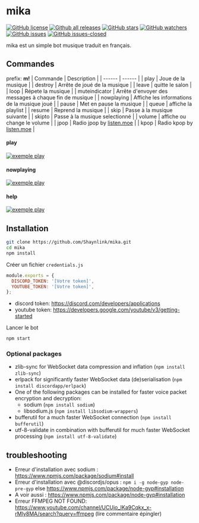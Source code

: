 # mika
[![GitHub license](https://img.shields.io/github/license/Shaynlink/mika.svg)](https://github.com/Shaynlink/mika/blob/master/LICENSE) [![Github all releases](https://img.shields.io/github/downloads/Shaynlink/mika/total.svg)](https://GitHub.com/Shaynlink/mika/releases/) [![GitHub stars](https://img.shields.io/github/stars/Shaynlink/mika.svg)](https://GitHub.com/Shaynlink/mika/stargazers/) [![GitHub watchers](https://img.shields.io/github/watchers/Shaynlink/mika+.svg)](https://GitHub.com/Shaynlink/mika/watchers/) [![GitHub issues](https://img.shields.io/github/issues/Shaynlink/mika.svg)](https://GitHub.com/Shaynlink/mika/issues/) [![GitHub issues-closed](https://img.shields.io/github/issues-closed/Shaynlink/mika.svg)](https://GitHub.com/Shaynlink/node-anemy/issues?q=is%3Aissue+is%3Aclosed)

mika est un simple bot musique traduit en français.

## Commandes
prefix: **m!**
| Commande | Description |
| ------ | ------ |
| play | Joue de la musique |
| destroy | Arrête de joué de la musique |
| leave | quitte le salon |
| loop | Répete la musique |
| muteindicator | Arrête d'envoyer des messages à chaque fin de musique |
| nowplaying | Affiche les informations de la musique joué |
| pause | Met en pause la musique |
| queue | affiche la playlist |
| resume | Reprend la musique |
| skip | Passe à la musique suivante |
| skipto | Passe à la musique selectionné |
| volume | affiche ou change le volume |
| jpop | Radio jpop by [listen.moe](http://listen.moe/) |
| kpop | Radio kpop by [listen.moe](http://listen.moe/) |

#### play
[![exemple play](https://github.com/Shaynlink/mika/blob/master/assets/exemple/mika-exemple-1.png)](https://github.com/Shaynlink/mika)

#### nowplaying
[![exemple play](https://github.com/Shaynlink/mika/blob/master/assets/exemple/mika-exemple-2.png)](https://github.com/Shaynlink/mika)

#### help
[![exemple play](https://github.com/Shaynlink/mika/blob/master/assets/exemple/mika-exemple-3.png)](https://github.com/Shaynlink/mika)

## Installation

```bash
git clone https://github.com/Shaynlink/mika.git
cd mika
npm install
```

Créer un fichier `credentials.js`
```js
module.exports = {
  DISCORD_TOKEN: '[Votre token]',
  YOUTUBE_TOKEN: '[Votre token]',
};
```
 - discord token: https://discord.com/developers/applications
 - youtube token: https://developers.google.com/youtube/v3/getting-started

Lancer le bot
```bash
npm start
```

### Optional packages
- zlib-sync for WebSocket data compression and inflation (`npm install zlib-sync`)
- erlpack for significantly faster WebSocket data (de)serialisation (`npm install discordapp/erlpack`)
- One of the following packages can be installed for faster voice packet encryption and decryption:
  - sodium (`npm install sodium`)
  - libsodium.js (`npm install libsodium-wrappers`)
- bufferutil for a much faster WebSocket connection (`npm install bufferutil`)
- utf-8-validate in combination with bufferutil for much faster WebSocket processing (`npm install utf-8-validate`)

## troubleshooting
 - Erreur d'installation avec sodium : https://www.npmjs.com/package/sodium#install
 - Erreur d'installation avec @discordjs/opus : `npm i -g node-gyp node-pre-gyp` else https://www.npmjs.com/package/node-gyp#installation
 - A voir aussi : https://www.npmjs.com/package/node-gyp#installation
 - Erreur FFMPEG NOT FOUND: https://www.youtube.com/channel/UCUjo_IKa9Cqkx_x-rMly8MA/search?query=ffmpeg (lire commentaire épingler)


